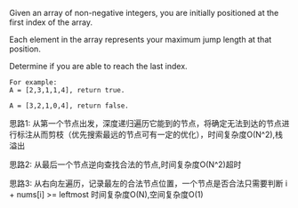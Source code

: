 Given an array of non-negative integers, you are initially positioned at the first index of the array.

Each element in the array represents your maximum jump length at that position.

Determine if you are able to reach the last index.

```
For example:
A = [2,3,1,1,4], return true.

A = [3,2,1,0,4], return false.
```

思路1:  从第一个节点出发，深度递归遍历它能到的节点，将确定无法到达的节点进行标注从而剪枝（优先搜索最远的节点可有一定的优化），时间复杂度O(N^2),栈溢出

思路2:  从最后一个节点逆向查找合法的节点,时间复杂度O(N^2)超时

思路3:  从右向左遍历，记录最左的合法节点位置，一个节点是否合法只需要判断 i + nums[i] >= leftmost 时间复杂度O(N),空间复杂度O(1)
